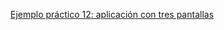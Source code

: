 [Ejemplo práctico 12: aplicación con tres pantallas](https://www.javiercarrasco.es/documentation/pmdm/tema4/ejemplopracticot4_12/index.html?target=_blank)
